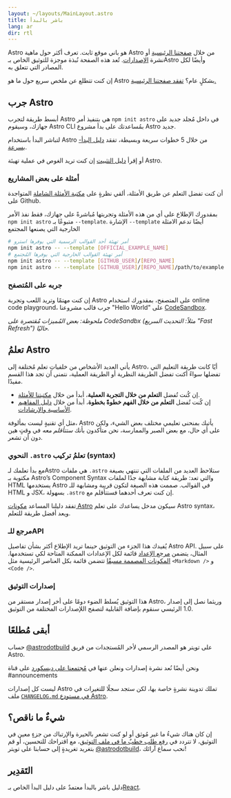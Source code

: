```yaml
---
layout: ~/layouts/MainLayout.astro
title: باشر بالبدأ
lang: ar
dir: rtl
---
```


Astro هو باني موقع ثابت. تعرف أكثر حول ماهية Astro من خلال [صفحتنا الرئيسية](https://astro.build/) أو نشرة [الإصدارات](https://astro.build/blog/introducing-astro). تُعد هذه الصفحة نُبذة موجزة للتوثيق الخاص بـAstro وأيضًا لكل المصادر التي تتعلق به.

إن كنت تتطلع عن ملخص سريع حول ما هو Astro بشكلٍ عام؟ [تفقد صفحتنا الرئيسية.](https://astro.build/blog/introducing-astro)

## جرب Astro

أبسط طريقة لتجرب Astro هي بتنفيذ أمر `npm init astro` في داخل مُجلد جديد على جهازك، وسيقوم Astro CLI بمُساعدتك على بدأ مشروع Astro جديد.

لتباشر البدأ باستخدام Astro من خلال 5 خطوات سريعة وبسيطة، تفقد [دليل البدأ-بسرعة](quick-start).

أو إقرأ [دليل التثبيت](/installation) إن كنت تريد الغوص في عملية تهيئة Astro.

### أمثلة على بعض المشاريع

أن كنت تفضل التعلم عن طريق الأمثلة، ألقي نظرةٍ على [مكتبة الأمثلة الشاملة](https://github.com/withastro/astro/tree/main/examples) المتواجدة على Github.

بمقدورك الإطلاع على أي من هذه الأمثلة وتجربتها مُباشرةً على جهازك،
فقط نفذ الأمر <code ltr="left">npm init astro</code> متبوعًا بـ
`--template`. الإشارة `--template` أيضًا تدعم الامثلة الخارجية التي يصنعها المجتمع

```bash
# أمر تهيئة أحد القوالب الرسمية التي يوفرها استرو
npm init astro -- --template [OFFICIAL_EXAMPLE_NAME]
# أمر تهيئة القوالب الخارجية التي يوفرها المُجتمع
npm init astro -- --template [GITHUB_USER]/[REPO_NAME]
npm init astro -- --template [GITHUB_USER]/[REPO_NAME]/path/to/example
```

</Code>

### جربه على المُتصفح

إن كنت مهتمًا وتريد اللعب وتجربة Astro على المتصفح، بمقدورك استخدام online code playground، جرب قالب مشروعنا "Hello World" على [CodeSandbox](https://codesandbox.io/s/astro-template-hugb3).

_ملحوظة: بعض المُميزات مُقتصرة على CodeSandbx (مثلاً: التحديث السريع "Fast Refresh") حاليًا._

## تعلمُ Astro

يأتي العديد الأشخاص من خلفياتِ تعلم مُختلفة إلى Astro، أيًا كانت طريقة التعليم التي تفضلها سواءً أكنت تفضل الطريقة النظرية أو الطريقة العملية، نتمنى أن تجد هذا القسم مفيدًا.

- إن كُنت تُفضل **التعلم من خلال التجربة العملية**، أبدأ من خلال [مكتبتنا للأمثلة](https://github.com/withastro/astro/tree/main/examples).
- إن كُنت تُفضل **التعلم من خلال الفهم خطوةً بخطوة**، أبدأ من خلال [دليل المفاهيم الأساسية والإرشادات](/core-concepts/project-structure).

مثل أي تقنيةٍ ليست بمألوفة، Astro يأتيك بمنحنى تعليمي مختلف بعض الشيء، ولكن على أي حال، مع بعض الصبر والممارسة، نحن متأكدون بأنك _ستتأقلم معه_ في وقتٍ هين دون أن تشعر.

### تعلمُ تركيب <code dir="ltr">.astro</code> النحوي (syntax)

مع بدأ تعلمك لـAstro ستلاحظ العديد من الملفات التي تنتهي بصيغة <code dir="ltr">.astro</code> هي ملفات مكتوبة بـ Astro’s Component Syntax والتي تعد: طريقة كتابة مشابهة جدًا لملفات HTML يستخدمها Astro في القوالب.
صممت هذه الصيغة لتكون قريبة ومشابهة للـ HTML و JSX، إن كنت تعرف أحدهما فستتأقلم مع <code dir="ltr">.astro</code> بسهولة.

تفقد دليلنا المساعد [مكونات Astro](/core-concepts/astro-components) سيكون مدخل يساعدك على تعلم Astro syntax، ويعد أفضل طريقة للتعلم.

### مرجع للـAPI

يُفيدك هذا الجزء من التوثيق حينما تريد الإطلاع أكثر بشأن تفاصيل Astro API. على سبيل المثال، يتضمن [مرجع الإعداد](/reference/configuration-reference) قائمة لكل الإعدادات الممكنة المتاحة لكي تستخدمها. [المكونات المصممة مسبقًا](/reference/builtin-components) تتضمن قائمة بكل العناصر الرئيسية مثل <span dir="ltr">`<Markdown />` و `<Code />`</span>.

### إصدارات التوثيق

هذا التوثيق يُسلط الضوء دومًا على أخر إصدار مستقر من Astro، وريثما نصل إلى إصدار 1.0 الرئيسي سنقوم بإضافة القابلية لتصفح اللإصدارات المختلفة من التوثيق.

## أبقى مُطلعًا

حساب [@astrodotbuild](https://twitter.com/astrodotbuild) على تويتر هو المصدر الرسمي لأخر المُستجدات من فريق Astro.

ونحن أيضًا نُعد نشرة إصدارات ونعلن عنها في [مُجتمعنا على ديسكورد](https://astro.build/chat) على قناة <span dir="ltr">#announcements</span>

ليست كل إصدارات Astro تملك تدوينة نشرةٍ خاصة بها، لكن ستجد سجلًا للتغيرات في ملف [`CHANGELOG.md` في مستودع Astro](https://github.com/withastro/astro/blob/main/packages/astro/CHANGELOG.md).

## شيءٌ ما ناقص؟

إن كان هناك شيءُ ما غير مُوثق أو لو كنت تشعر بالحيرة والإرتباك من جزءٍ معين في التوثيق، لا تتردد في [رفع طلب خطبٌ ما في ملف التوثيق](https://github.com/withastro/astro/issues/new/choose)، مع اقتراحك للتحسين، أو قم بتغريد تغريدةٍ إلى حسابنا على تويتر [@astrodotbuild](https://twitter.com/astrodotbuild)، نحب سماع آرائك!

## التَقدِير

دليل باشر بالبدأ معتمدٌ على دليل البدأ الخاص بـ[React](https://ar.reactjs.org/).
